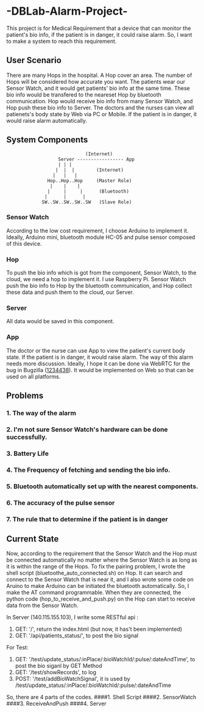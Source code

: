 # -DBLab-Alarm-Project-
This project is for Medical Requirement that a device that can monitor the patient's bio info, if the patient is in danger, it could raise alarm. So, I want to make a system to reach this requirement.

## User Scenario
There are many Hops in the hospital. A Hop cover an area. The number of Hops will be considered how accurate you want. The patients wear our Sensor Watch, and it would get patients' bio info at the same time. These bio info would be transfered to the neareset Hop by bluetooth communication. Hop would receive bio info from many Sensor Watch, and Hop push these bio info to Server. The doctors and the nurses can view all patienets's body state by Web via PC or Mobile. If the patient is in danger, it would raise alarm automatically. 

## System Components
                                 (Internet)
                       Server ----------------- App
                       | | |
                      |  |  |        (Internet)
                     |   |   |
                   Hop..Hop..Hop     (Master Role)
                    |    |    |
                   |     |     |      (Bluetooth)
                  |      |      |
                 SW..SW..SW..SW..SW   (Slave Role)

### Sensor Watch
According to the low cost requirement, I choose Arduino to implement it. Ideally, Arduino mini, bluetooth module HC-05 and pulse sensor composed of this device.

### Hop 
To push the bio info which is got from the component, Sensor Watch, to the cloud, we need a hop to implement it. I use Raspberry Pi. Sensor Watch push the bio info to Hop by the bluetooth communication, and Hop collect these data and push them to the cloud, our Server.

### Server
All data would be saved in this component.

### App
The doctor or the nurse can use App to view the patient's current body state. If the patient is in danger, it would raise alarm. The way of this alarm needs more discussion. Ideally, I hope it can be done via WebRTC for the bug in Bugzilla ([1234438](https://bugzilla.mozilla.org/show_bug.cgi?id=1234438)). It would be implemented on Web so that can be used on all platforms.

## Problems

### 1. The way of the alarm
### 2. I'm not sure Sensor Watch's hardware can be done successfully.
### 3. Battery Life
### 4. The Frequency of fetching and sending the bio info.
### 5. Bluetooth automatically set up with the nearest components.
### 6. The accuracy of the pulse sensor
### 7. The rule that to determine if the patient is in danger


## Current State
Now, according to the requirement that the Sensor Watch and the Hop must be connected automatically no matter where the Sensor Watch  is as long as it is within the range of the Hops. To fix the pairing problem, I wrote the shell script (bluetoothe_auto_connected.sh) on Hop. It can search and connect to the Sensor Watch that is near it, and I also wrote some code on Aruino to make Arduino can be initiated the bluetooth automatically. So, I make the AT command programmable. When they are connected, the python code (hop_to_receive_and_push.py) on the Hop can start to receive data from the Sensor Watch.

In Server (140.115.155.103), I write some RESTful api :
  1. GET: '/', return the index.html (but now, it has't been implemented) 
  2. GET: '/api/patients_status/', to post the bio signal

  For Test:
  1. GET: '/test/update_status/:inPlace/:bioWatchId/:pulse/:dateAndTime', to post the bio siganl by GET Method
  2. GET: '/test/showRecords', to log
  3. POST: '/test/addBioWatchSignal', it is used by /test/update_status/:inPlace/:bioWatchId/:pulse/:dateAndTime

So, there are 4 parts of the codes.
####1. Shell Script
####2. SensorWatch
####3. ReceiveAndPush
####4. Server
